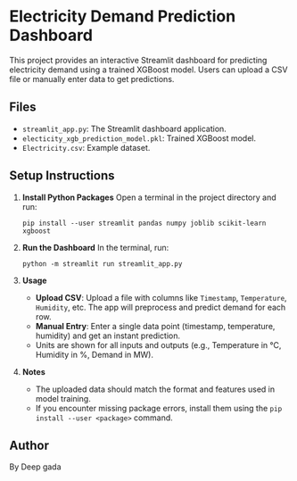 # Electricity Demand Prediction Dashboard

This project provides an interactive Streamlit dashboard for predicting electricity demand using a trained XGBoost model. Users can upload a CSV file or manually enter data to get predictions.

## Files
- `streamlit_app.py`: The Streamlit dashboard application.
- `electicity_xgb_prediction_model.pkl`: Trained XGBoost model.
- `Electricity.csv`: Example dataset.

## Setup Instructions

1. **Install Python Packages**
   Open a terminal in the project directory and run:
   ```
   pip install --user streamlit pandas numpy joblib scikit-learn xgboost
   ```

2. **Run the Dashboard**
   In the terminal, run:
   ```
   python -m streamlit run streamlit_app.py
   ```

3. **Usage**
   - **Upload CSV**: Upload a file with columns like `Timestamp`, `Temperature`, `Humidity`, etc. The app will preprocess and predict demand for each row.
   - **Manual Entry**: Enter a single data point (timestamp, temperature, humidity) and get an instant prediction.
   - Units are shown for all inputs and outputs (e.g., Temperature in °C, Humidity in %, Demand in MW).

4. **Notes**
   - The uploaded data should match the format and features used in model training.
   - If you encounter missing package errors, install them using the `pip install --user <package>` command.

## Author
By Deep gada
